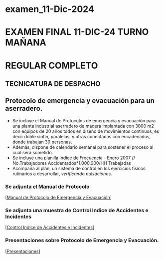    # examen_11-Dic-2024
   # EXAMEN FINAL 11-DIC-24 TURNO MAÑANA
   # REGULAR COMPLETO
   ## TECNICATURA DE DESPACHO
   
   ## Protocolo de emergencia y evacuación para un aserradero.

   * Se incluye el Manual de Protocolos de emergencia y evacuación para una planta industrial aserradero de madera implantada con 3000 m2 con equipos de 20 años todos en diseño de movimientos continuos, es decir doble sinfin, paralelas, y otras conectadas con encadenados, donde trabajan 30 personas.
   * Además, dispone de calendario semanal para sostener el proceso al cual será sometido.
   * Se incluye una planilla Indice de Frecuencia - Enero 2007 // No.Trabajadores Accidentados*1.000.000/HH Trabajadas
   * Acompaña al plan, un sistema de control en los ejercicios físicos rutinarios a desarrollar, _verificando pulsaciones_.
   
   ### Se adjunta el Manual de Protocolo
   [[Manual de Protocolo de Emergencia y Evacuación](https://docs.google.com/document/d/1QRCZRXs3cv4fkRvAGro_BLfSEDG02U6rxM8MYl89fAI/edit?pli=1&addon_store&tab=t.0)]
   
   ### Se adjunta una muestra de Control Indice de Accidentes e Incidentes
   [[Control Indice de Accidentes e Incidentes](https://docs.google.com/spreadsheets/d/1G6eisDngqBYblmAFjFt_Ndl6zts986_bOt1aUL3T64o/edit?hl=es&gid=0#gid=0)]
   
   ### Presentaciones sobre Protocolo de Emergencia y Evacuación.
   [[Presentaciones](https://gamma.app/docs/Manual-de-Protocolos-de-Emergencia-y-Evacuacion-Planta-Industri-kbhbk6o0td8fp79?mode=doc)]
   

